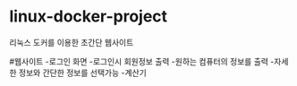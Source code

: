 # linux-docker-project
리눅스 도커를 이용한 초간단 웹사이트

#웹사이트
-로그인 화면
-로그인시 회원정보 출력
-원하는 컴퓨터의 정보를 출력
-자세한 정보와 간단한 정보를 선택가능
-계산기
